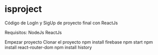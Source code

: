 # isproject
Código de LogIn y SigUp de proyecto final con ReactJs

Requisitos:
NodeJs
ReactJs

Empezar proyecto
Clonar el proyecto
npm install firebase
npm start
npm install react-router-dom
npm install history
